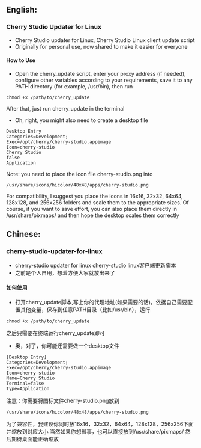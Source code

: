## English:


### Cherry Studio Updater for Linux
- Cherry Studio updater for Linux, Cherry Studio Linux client update script
- Originally for personal use, now shared to make it easier for everyone
#### How to Use
- Open the cherry_update script, enter your proxy address (if needed), configure other variables according to your requirements, save it to any PATH directory (for example, /usr/bin), then run
```
chmod +x /path/to/cherry_update
```
After that, just run cherry_update in the terminal
- Oh, right, you might also need to create a desktop file
```
Desktop Entry
Categories=Development;
Exec=/opt/cherry/cherry-studio.appimage
Icon=cherry-studio
Cherry Studio
false
Application
```
Note: you need to place the icon file cherry-studio.png into
```
/usr/share/icons/hicolor/48x48/apps/cherry-studio.png
```
For compatibility, I suggest you place the icons in 16x16, 32x32, 64x64, 128x128, and 256x256 folders and scale them to the appropriate sizes.
Of course, if you want to save effort, you can also place them directly in /usr/share/pixmaps/ and then hope the desktop scales them correctly

## Chinese:

### cherry-studio-updater-for-linux
- cherry-studio updater for linux cherry-studio linux客户端更新脚本
- 之前是个人自用，想着方便大家就放出来了
#### 如何使用
- 打开cherry_update脚本,写上你的代理地址(如果需要的话)，依据自己需要配置其他变量，保存到任意PATH目录（比如/usr/bin），运行
```
chmod +x /path/to/cherry_update
```
之后只需要在终端运行cherry_update即可
- 奥，对了，你可能还需要做一个desktop文件
```
[Desktop Entry]
Categories=Development;
Exec=/opt/cherry/cherry-studio.appimage
Icon=cherry-studio
Name=Cherry Studio
Terminal=false
Type=Application
```
注意：你需要将图标文件cherry-studio.png放到
```
/usr/share/icons/hicolor/48x48/apps/cherry-studio.png
```
为了兼容性，我建议你同时放16x16，32x32，64x64，128x128，256x256下面并缩放到对应大小
当然如果你想省事，也可以直接放到/usr/share/pixmaps/ 然后期待桌面能正确缩放   
